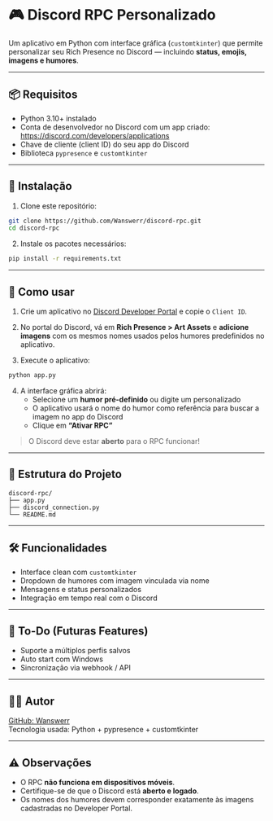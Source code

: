 # 🎮 Discord RPC Personalizado

Um aplicativo em Python com interface gráfica (`customtkinter`) que permite personalizar seu Rich Presence no Discord — incluindo **status, emojis, imagens e humores**.

---

## 📦 Requisitos

- Python 3.10+ instalado
- Conta de desenvolvedor no Discord com um app criado: https://discord.com/developers/applications
- Chave de cliente (client ID) do seu app do Discord
- Biblioteca `pypresence` e `customtkinter`

---

## 🔧 Instalação

1. Clone este repositório:
```bash
git clone https://github.com/Wanswerr/discord-rpc.git
cd discord-rpc
```

2. Instale os pacotes necessários:
```bash
pip install -r requirements.txt
```

---

## 🚀 Como usar

1. Crie um aplicativo no [Discord Developer Portal](https://discord.com/developers/applications) e copie o `Client ID`.

2. No portal do Discord, vá em **Rich Presence > Art Assets** e **adicione imagens** com os mesmos nomes usados pelos humores predefinidos no aplicativo.

3. Execute o aplicativo:

```bash
python app.py
```

4. A interface gráfica abrirá:
   - Selecione um **humor pré-definido** ou digite um personalizado
   - O aplicativo usará o nome do humor como referência para buscar a imagem no app do Discord
   - Clique em **“Ativar RPC”**

> O Discord deve estar **aberto** para o RPC funcionar!

---

## 📁 Estrutura do Projeto

```
discord-rpc/
├── app.py
├── discord_connection.py
└── README.md
```

---

## 🛠 Funcionalidades

- Interface clean com `customtkinter`
- Dropdown de humores com imagem vinculada via nome
- Mensagens e status personalizados
- Integração em tempo real com o Discord

---

## 🧠 To-Do (Futuras Features)

- Suporte a múltiplos perfis salvos
- Auto start com Windows
- Sincronização via webhook / API

---

## 👨‍💻 Autor

[GitHub: Wanswerr](https://github.com/Wanswerr)  
Tecnologia usada: Python + pypresence + customtkinter

---

## ⚠️ Observações

- O RPC **não funciona em dispositivos móveis**.
- Certifique-se de que o Discord está **aberto e logado**.
- Os nomes dos humores devem corresponder exatamente às imagens cadastradas no Developer Portal.